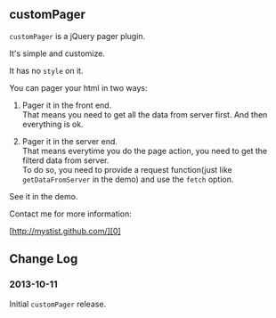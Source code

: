 ## customPager

`customPager` is a jQuery pager plugin.

It's simple and customize.

It has no `style` on it.

You can pager your html in two ways:  

1. Pager it in the front end.  
That means you need to get all the data from server first. And then everything is ok.

2. Pager it in the server end.  
That means everytime you do the page action, you need to get the filterd data from server.  
To do so, you need to provide a request function(just like `getDataFromServer` in the demo) and use the `fetch` option.

See it in the demo.

Contact me for more information:  

[http://mystist.github.com/][0]  

[0]: http://mystist.github.com/

## Change Log

### 2013-10-11  
Initial `customPager` release.
